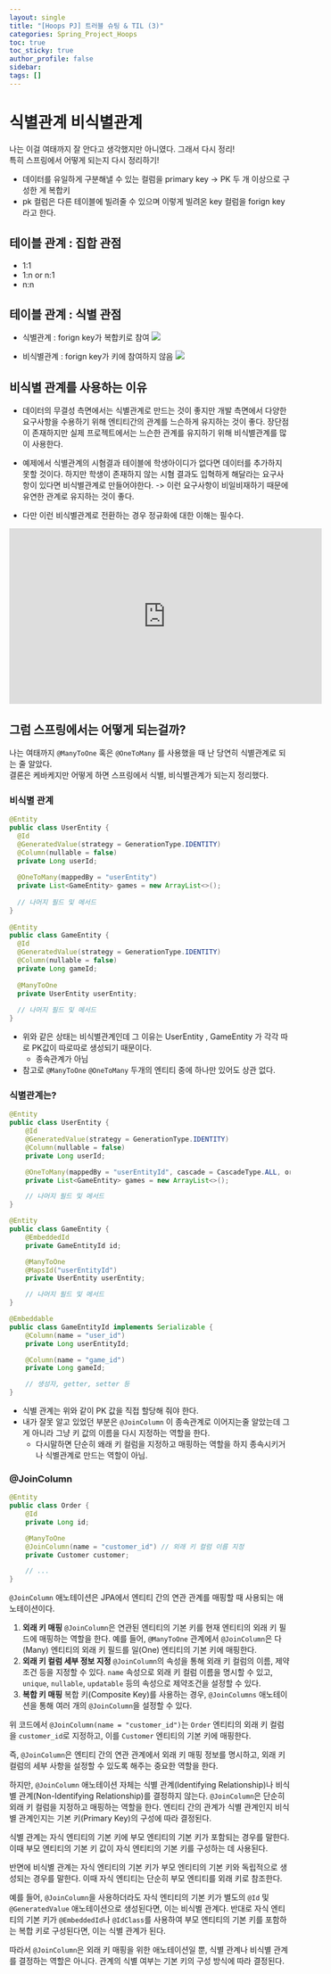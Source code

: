 ```yaml
---
layout: single
title: "[Hoops PJ] 트러블 슈팅 & TIL (3)"
categories: Spring_Project_Hoops
toc: true
toc_sticky: true
author_profile: false
sidebar: 
tags: []
---
```


# 식별관계 비식별관계

나는 이걸 여태까지 잘 안다고 생각했지만 아니였다. 그래서 다시 정리!    
특히 스프링에서 어떻게 되는지 다시 정리하기!

- 데이터를 유일하게 구분해낼 수 있는 컬럼을 primary key -> PK
  두 개 이상으로 구성한 게 복합키 
- pk 컬럼은 다른 테이블에 빌려줄 수 있으며 이렇게 빌려온 key 컬럼을 forign key 라고 한다.

## 테이블 관계 : 집합 관점

- 1:1
- 1:n or n:1
- n:n

## 테이블 관계 : 식별 관점

- 식별관계 : forign key가 복합키로 참여
![](https://i.imgur.com/l4lUdSg.png)

- 비식별관계 : forign key가 키에 참여하지 않음
![](https://i.imgur.com/weHoFzG.png)

## 비식별 관계를 사용하는 이유

- 데이터의 무결성 측면에서는 식별관계로 만드는 것이 좋지만 개발 측면에서 다양한 요구사항을 수용하기 위해 엔티티간의 관계를 느슨하게 유지하는 것이 좋다. 장단점이 존재하지만 실제 프로젝트에서는 느슨한 관계를 유지하기 위해 비식별관계를 많이 사용한다.

- 예제에서 식별관계의 시혐결과 테이블에 학생아이디가 없다면 데이터를 추가하지 못할 것이다. 하지만 학생이 존재하지 않는 시혐 결과도 입혁하게 해달라는 요구사항이 있다면 비식별관계로 만들어야한다. 
  -> 이런 요구사항이 비일비재하기 때문에 유연한 관계로 유지하는 것이 좋다.

- 다만 이런 비식별관계로 전환하는 경우 정규화에 대한 이해는 필수다.

<iframe width="560" height="315" src="https://www.youtube.com/embed/n4GoMdwqXGI?si=mb0X0SQTCUkft9fk" title="YouTube video player" frameborder="0" allow="accelerometer; autoplay; clipboard-write; encrypted-media; gyroscope; picture-in-picture; web-share" referrerpolicy="strict-origin-when-cross-origin" allowfullscreen></iframe>

## 그럼 스프링에서는 어떻게 되는걸까?

나는 여태까지 `@ManyToOne` 혹은 `@OneToMany` 를 사용했을 때 난 당연히 식별관계로 되는 줄 알았다.   
결론은 케바케지만 어떻게 하면 스프링에서 식별, 비식별관계가 되는지 정리했다.  

### 비식별 관계 

```java
@Entity  
public class UserEntity {  
  @Id  
  @GeneratedValue(strategy = GenerationType.IDENTITY)  
  @Column(nullable = false)  
  private Long userId;  
  
  @OneToMany(mappedBy = "userEntity")  
  private List<GameEntity> games = new ArrayList<>();  
  
  // 나머지 필드 및 메서드  
}  
  
@Entity  
public class GameEntity {  
  @Id  
  @GeneratedValue(strategy = GenerationType.IDENTITY)  
  @Column(nullable = false)  
  private Long gameId;  
  
  @ManyToOne  
  private UserEntity userEntity;  
  
  // 나머지 필드 및 메서드  
}
```

- 위와 같은 상태는 비식별관계인데 그 이유는 UserEntity , GameEntity 가 각각 따로 PK값이 따로따로 생성되기 때문이다.   
	- 종속관계가 아님
- 참고로 `@ManyToOne` `@OneToMany` 두개의 엔티티 중에 하나만 있어도 상관 없다.

### 식별관계는?

```java
@Entity
public class UserEntity {
    @Id
    @GeneratedValue(strategy = GenerationType.IDENTITY)
    @Column(nullable = false)
    private Long userId;

    @OneToMany(mappedBy = "userEntityId", cascade = CascadeType.ALL, orphanRemoval = true)
    private List<GameEntity> games = new ArrayList<>();

    // 나머지 필드 및 메서드
}

@Entity
public class GameEntity {
    @EmbeddedId
    private GameEntityId id;

    @ManyToOne
    @MapsId("userEntityId")
    private UserEntity userEntity;

    // 나머지 필드 및 메서드
}

@Embeddable
public class GameEntityId implements Serializable {
    @Column(name = "user_id")
    private Long userEntityId;

    @Column(name = "game_id")
    private Long gameId;

    // 생성자, getter, setter 등
}
```

- 식별 관계는 위와 같이 PK 값을 직접 할당해 줘야 한다.
- 내가 잘못 알고 있었던 부분은 `@JoinColumn` 이 종속관계로 이어지는줄 알았는데 그게 아니라 그냥 키 값의 이름을 다시 지정하는 역할을 한다.
	- 다시말하면 단순히 왜래 키 컬럼을 지정하고 매핑하는 역할을 하지 종속시키거나 식별관계로 만드는 역할이 아님.

### @JoinColumn

```java
@Entity
public class Order {
    @Id
    private Long id;

    @ManyToOne
    @JoinColumn(name = "customer_id") // 외래 키 컬럼 이름 지정
    private Customer customer;

    // ...
}
```

`@JoinColumn` 애노테이션은 JPA에서 엔티티 간의 연관 관계를 매핑할 때 사용되는 애노테이션이다. 

1. **외래 키 매핑** `@JoinColumn`은 연관된 엔티티의 기본 키를 현재 엔티티의 외래 키 필드에 매핑하는 역할을 한다. 예를 들어, `@ManyToOne` 관계에서 `@JoinColumn`은 다(Many) 엔티티의 외래 키 필드를 일(One) 엔티티의 기본 키에 매핑한다.
2. **외래 키 컬럼 세부 정보 지정** `@JoinColumn`의 속성을 통해 외래 키 컬럼의 이름, 제약조건 등을 지정할 수 있다. `name` 속성으로 외래 키 컬럼 이름을 명시할 수 있고, `unique`, `nullable`, `updatable` 등의 속성으로 제약조건을 설정할 수 있다.
3. **복합 키 매핑** 복합 키(Composite Key)를 사용하는 경우, `@JoinColumns` 애노테이션을 통해 여러 개의 `@JoinColumn`을 설정할 수 있다.

위 코드에서 `@JoinColumn(name = "customer_id")`는 `Order` 엔티티의 외래 키 컬럼을 `customer_id`로 지정하고, 이를 `Customer` 엔티티의 기본 키에 매핑한다.     

즉, `@JoinColumn`은 엔티티 간의 연관 관계에서 외래 키 매핑 정보를 명시하고, 외래 키 컬럼의 세부 사항을 설정할 수 있도록 해주는 중요한 역할을 한다.    


하지만, `@JoinColumn` 애노테이션 자체는 식별 관계(Identifying Relationship)나 비식별 관계(Non-Identifying Relationship)를 결정하지 않는다.
`@JoinColumn`은 단순히 외래 키 컬럼을 지정하고 매핑하는 역할을 한다. 엔티티 간의 관계가 식별 관계인지 비식별 관계인지는 기본 키(Primary Key)의 구성에 따라 결정된다.    

식별 관계는 자식 엔티티의 기본 키에 부모 엔티티의 기본 키가 포함되는 경우를 말한다. 이때 부모 엔티티의 기본 키 값이 자식 엔티티의 기본 키를 구성하는 데 사용된다.

반면에 비식별 관계는 자식 엔티티의 기본 키가 부모 엔티티의 기본 키와 독립적으로 생성되는 경우를 말한다. 이때 자식 엔티티는 단순히 부모 엔티티를 외래 키로 참조한다.

예를 들어, `@JoinColumn`을 사용하더라도 자식 엔티티의 기본 키가 별도의 `@Id` 및 `@GeneratedValue` 애노테이션으로 생성된다면, 이는 비식별 관계다.
반대로 자식 엔티티의 기본 키가 `@EmbeddedId`나 `@IdClass`를 사용하여 부모 엔티티의 기본 키를 포함하는 복합 키로 구성된다면, 이는 식별 관계가 된다.

따라서 `@JoinColumn`은 외래 키 매핑을 위한 애노테이션일 뿐, 식별 관계나 비식별 관계를 결정하는 역할은 아니다. 관계의 식별 여부는 기본 키의 구성 방식에 따라 결정된다.  
